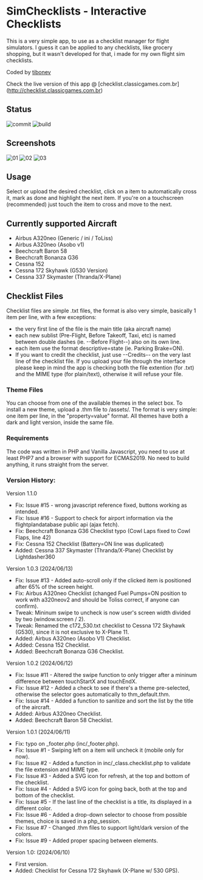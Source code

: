 # SimChecklists - Interactive Checklists
This is a very simple app, to use as a checklist manager for flight simulators. 
I guess it can be applied to any checklists, like grocery shopping, but it wasn't developed for that, i made for my own flight sim checklists.

Coded by [tibonev](http://classicgames.com.br)

Check the live version of this app @ [checklist.classicgames.com.br] (http://checklist.classicgames.com.br)

## Status
![commit](https://img.shields.io/github/last-commit/jflores82/simchecklists) ![build](https://img.shields.io/github/actions/workflow/status/jflores82/simchecklists/test.yml)

## Screenshots
![01](http://classicgames.com.br/temp/simcheck01.png) ![02](http://classicgames.com.br/temp/simcheck02.png)
![03](http://classicgames.com.br/temp/simcheck03.png) 

## Usage
Select or upload the desired checklist, click on a item to automatically cross it, mark as done and highlight the next item. 
If you're on a touchscreen (recommended) just touch the item to cross and move to the next.

## Currently supported Aircraft 
- Airbus A320neo (Generic / ini / ToLiss)
- Airbus A320neo (Asobo v1)
- Beechcraft Baron 58 
- Beechcraft Bonanza G36
- Cessna 152
- Cessna 172 Skyhawk (G530 Version)
- Cessna 337 Skymaster (Thranda/X-Plane)

## Checklist Files
Checklist files are simple .txt files, the format is also very simple, basically 1 item per line, with a few exceptions:
- the very first line of the file is the main title (aka aircraft name)
- each new sublist (Pre-Flight, Before Takeoff, Taxi, etc) is named between double dashes (ie. --Before Flight--) also on its own line.
- each item use the format descriptive=state (ie. Parking Brake=ON). 
- If you want to credit the checklist, just use --Credits-- on the very last line of the checklist file.
If you upload your file through the interface please keep in mind the app is checking both the file extention (for .txt) and the MIME type (for plain/text), otherwise it will refuse your file.

### Theme Files 
You can choose from one of the available themes in the select box. 
To install a new theme, upload a .thm file to /assets/.
The format is very simple: one item per line, in the "property=value" format. 
All themes have both a dark and light version, inside the same file.

### Requirements
The code was written in PHP and Vanilla Javascript, you need to use at least PHP7 and a browser with support for ECMAS2019.
No need to build anything, it runs straight from the server.

### Version History: 

Version 1.1.0
- Fix: Issue #15 - wrong javascript reference fixed, buttons working as intended.
- Fix: Issue #16 - Support to check for airport information via the flightplandatabase public api (ajax fetch).
- Fix: Beechcraft Bonanza G36 Checklist typo (Cowl Laps fixed to Cowl Flaps, line 42)
- Fix: Cessna 152 Checklist (Battery=ON line was duplicated)
- Added: Cessna 337 Skymaster (Thranda/X-Plane) Checklist by Lightdasher360

Version 1.0.3 (2024/06/13)
- Fix: Issue #13 - Added auto-scroll only if the clicked item is positioned after 65% of the screen height.
- Fix: Airbus A320neo Checklist (changed Fuel Pumps=ON position to work with a320neov2 and should be Toliss correct, if anyone can confirm).
- Tweak: Mininum swipe to uncheck is now user's screen width divided by two (window.screen / 2).
- Tweak: Renamed the c172_530.txt checklist to Cessna 172 Skyhawk (G530), since it is not exclusive to X-Plane 11.
- Added: Airbus A320neo (Asobo V1) Checklist.
- Added: Cessna 152 Checklist.
- Added: Beechcraft Bonanza G36 Checklist.

Version 1.0.2 (2024/06/12)
- Fix: Issue #11 - Altered the swipe function to only trigger after a mininum difference between touchStartX and touchEndX.
- Fix: Issue #12 - Added a check to see if there's a theme pre-selected, otherwise the selector goes automatically to thm_default.thm.
- Fix: Issue #14 - Added a function to sanitize and sort the list by the title of the aircraft.
- Added: Airbus A320neo Checklist.
- Added: Beechcraft Baron 58 Checklist.

Version 1.0.1 (2024/06/11)
- Fix: typo on _footer.php (inc/_footer.php).
- Fix: Issue #1 - Swiping left on a item will uncheck it (mobile only for now).
- Fix: Issue #2 - Added a function in inc/_class.checklist.php to validate the file extension and MIME type.
- Fix: Issue #3 - Added a SVG icon for refresh, at the top and bottom of the checklist.
- Fix: Issue #4 - Added a SVG icon for going back, both at the top and bottom of the checklist.
- Fix: Issue #5 - If the last line of the checklist is a title, its displayed in a different color.
- Fix: Issue #6 - Added a drop-down selector to choose from possible themes, choice is saved in a php_session.
- Fix: Issue #7 - Changed .thm files to support light/dark version of the colors.
- Fix: Issue #9 - Added proper spacing between elements.

Version 1.0: (2024/06/10)
- First version.
- Added: Checklist for Cessna 172 Skyhawk (X-Plane w/ 530 GPS).
